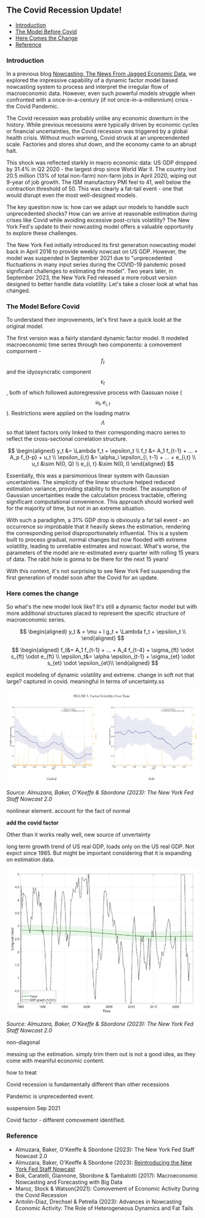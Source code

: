 #

## The Covid Recession Update!

- [Introduction](#introduction)
- [The Model Before Covid](#before)
- [Here Comes the Change](#change)
- [Reference](#ref)

### Introduction <a name="introduction"></a>

In a previous blog [Nowcasting: The News From Jagged Economic Data](https://skybluerw.github.io/2023/05/25/news-from-ragged-data.html), we explored the impressive capability of a dynamic factor model based nowcasting system to process and interpret the irregular flow of macroeconomic data. However, even such powerful models struggle when confronted with a once-in-a-century (if not once-in-a-millennium) crisis - the Covid Pandemic.

The Covid recession was probably unlike any economic downturn in the history. While previous recessions were typically driven by economic cycles or financial uncertainties, the Covid recession was triggered by a global health crisis. Without much warning, Covid struck at an unprecendented scale. Factories and stores shut down, and the economy came to an abrupt halt.

This shock was reflected starkly in macro economic data: US GDP dropped by 31.4% in Q2 2020 - the largest drop since World War II. The country lost 20.5 million (13% of total non-farm) non-farm jobs in April 2020, wiping out 9-year of job growth. The ISM manufactory PMI feel to 41, well below the contraction threshold of 50. This was clearly a fat-tail event - one that would disrupt even the most well-designed models.

The key question now is: how can we adapt our models to handdle such unprecedented shocks? How can we arrive at reasonable estimation during crises like Covid while avoiding excessive post-crisis volatility? The New York Fed's update to their nowcasting model offers a valuable opportunity to explore these challenges.

The New York Fed initially introduced its first generation nowcasting model back in April 2016 to provide weekly nowcast on US GDP. However, the model was suspended in September 2021 due to "unprecedented fluctuations in many input series during the COVID-19 pandemic posed significant challenges to estimating the model". Two years later, in September 2023, the New York Fed released a more robust version designed to better handle data volatility. Let's take a closer look at what has changed.


### The Model Before Covid <a name="before"></a>

To understand their improvements, let's first have a quick lookt at the original model.

The first version was a fairly standard dynamic factor model. It modeled macroeconomic time series through two components: a comovement compornent - $$f_t$$ and the idyosyncratic component $$\epsilon_t$$, both of which followed autoregressive process with Gassuan noise ($$u_t, e_{i,t}$$). Restrictions were applied on the loading matrix $$\Lambda$$ so that latent factors only linked to their corresponding macro series to reflect the cross-sectional correlation structure. 

$$
\begin{aligned}
y_t &= \Lambda f_t + \epsilon_t \\
f_t &= A_1 f_{t-1} + ... + A_p f_{t-p} + u_t \\ 
\epsilon_{i,t} &= \alpha_i \epsilon_{i, t-1} + ... + e_{i,t} \\ 
u_t &\sim N(0, Q) \\
e_{i, t} &\sim N(0, I)
\end{aligned}
$$

Essentially, this was a parsimonious linear system with Gaussian uncertainties. The simplicity of the linear structure helped reduced estimation variance, providing stability to the model. The assumption of Gaussian uncertainties made the calculation process tractable, offering significant computational convenience. This approach should worked well for the majority of time, but not in an extreme situation.

With such a paradighm, a 31% GDP drop is obviously a fat tail event - an occurrence so improbable that it heavily skews the estimation, rendering the corresponding period disproportionately influential. This is a system built to process gradual, normal changes but now flooded with extreme volatility, leading to unreliable estimates and nowcast. What's worse, the parameters of the model are re-estimated every quarter with rolling 15 years of data. The rabit hole is gonna to be there for the next 15 years!

With this context, it's not surprising to see New York Fed suspending the first generation of model soon after the Covid for an update.

### Here comes the change <a name="change"></a>

So what's the new model look like? It's still a dynamic factor model but with more additional structures placed to represent the specific structure of macroeconomic series.

$$
\begin{aligned}
y_t & = \mu + l g_t + \Lambda f_t + \epsilon_t \\
\end{aligned}
$$


$$
\begin{aligned}
f_t&= A_1 f_{t-1} + ... + A_4 f_{t-4} + \sigma_{ft} \odot s_{ft} \odot e_{ft} \\
\epsilon_t&= \alpha \epsilon_{t-1} + \sigma_{et} \odot s_{et} \odot \epsilon_{et}\\
\end{aligned}
$$

explicit modeling of dynamic volatility and extreme. change in soft not that large? captured in covid. meaningful in terms of uncertainty.ss

![GDP](https://raw.githubusercontent.com/SkyBlueRW/SkyBlueRW.github.io/main/_posts/asset/nowcast_volatility.jpg)

*Source: Almuzara, Baker, O'Keeffe & Sbordone (2023): The New York Fed Staff Nowcast 2.0*

nonlinear element. account for the fact of normal

**add the covid factor**



Other than it works really well, new source of unvertainty

long term growth trend of US real GDP, loads only on the US real GDP. Not expict since 1985. But might be important considering that it is expanding on estimation data.


![GDP](https://raw.githubusercontent.com/SkyBlueRW/SkyBlueRW.github.io/main/_posts/asset/us_gdp_lt_trend.jpg)

*Source: Almuzara, Baker, O'Keeffe & Sbordone (2023): The New York Fed Staff Nowcast 2.0*

non-diagonal 


messing up the estimation. simply trim them out is not a good idea, as they come with meaniful economic content. 

how to treat

Covid recession is fundamentally different than other recessions

Pandemic is unprecedented event.

suspension Sep 2021

Covid factor - different comovement identified.

### Reference <a name="ref"></a>
- Almuzara, Baker, O'Keeffe & Sbordone (2023): The New York Fed Staff Nowcast 2.0
- Almuzara, Baker, O'Keeffe & Sbordone (2023): [Reintroducing the New York Fed Staff Nowcast](https://libertystreeteconomics.newyorkfed.org/2023/09/reintroducing-the-new-york-fed-staff-nowcast/)
- Bok, Caratelli, Giannone, Sbordone & Tambalotti (2017): Macroeconomic Nowcasting and Forecasting with Big Data
- Maroz, Stock & Watson(2021): Comovement of Economic Activity During the Covid Recession
- Antolin-Diaz, Drechsel & Petrella (2023): Advances in Nowcasting Economic Activity: The Role of Heterogeneous Dynamics and Fat Tails
